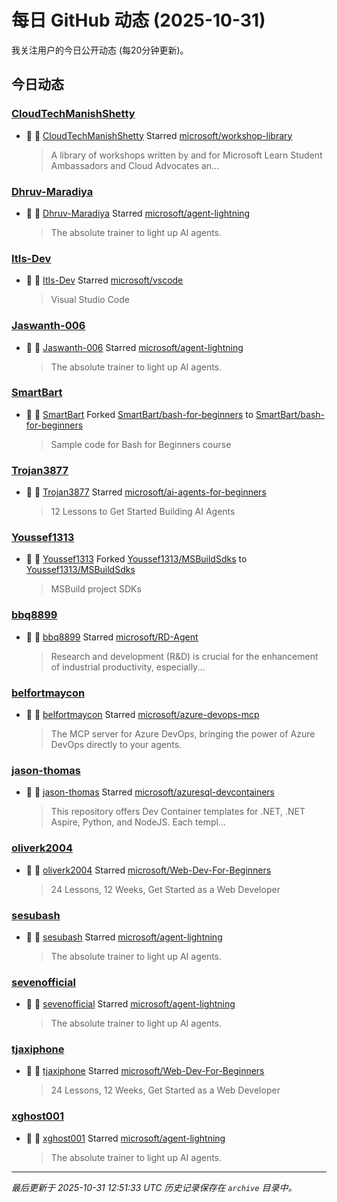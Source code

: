 # 每日 GitHub 动态 (2025-10-31)

我关注用户的今日公开动态 (每20分钟更新)。

## 今日动态

### [CloudTechManishShetty](https://github.com/CloudTechManishShetty)
- 🌟 👤 [CloudTechManishShetty](https://github.com/CloudTechManishShetty) Starred [microsoft/workshop-library](https://github.com/microsoft/workshop-library)
  > A library of workshops written by and for Microsoft Learn Student Ambassadors and Cloud Advocates an...

### [Dhruv-Maradiya](https://github.com/Dhruv-Maradiya)
- 🌟 👤 [Dhruv-Maradiya](https://github.com/Dhruv-Maradiya) Starred [microsoft/agent-lightning](https://github.com/microsoft/agent-lightning)
  > The absolute trainer to light up AI agents.

### [ItIs-Dev](https://github.com/ItIs-Dev)
- 🌟 👤 [ItIs-Dev](https://github.com/ItIs-Dev) Starred [microsoft/vscode](https://github.com/microsoft/vscode)
  > Visual Studio Code

### [Jaswanth-006](https://github.com/Jaswanth-006)
- 🌟 👤 [Jaswanth-006](https://github.com/Jaswanth-006) Starred [microsoft/agent-lightning](https://github.com/microsoft/agent-lightning)
  > The absolute trainer to light up AI agents.

### [SmartBart](https://github.com/SmartBart)
- 🍴 👤 [SmartBart](https://github.com/SmartBart) Forked [SmartBart/bash-for-beginners](https://github.com/SmartBart/bash-for-beginners) to [SmartBart/bash-for-beginners](https://github.com/SmartBart/bash-for-beginners)
  > Sample code for Bash for Beginners course

### [Trojan3877](https://github.com/Trojan3877)
- 🌟 👤 [Trojan3877](https://github.com/Trojan3877) Starred [microsoft/ai-agents-for-beginners](https://github.com/microsoft/ai-agents-for-beginners)
  > 12 Lessons to Get Started Building AI Agents

### [Youssef1313](https://github.com/Youssef1313)
- 🍴 👤 [Youssef1313](https://github.com/Youssef1313) Forked [Youssef1313/MSBuildSdks](https://github.com/Youssef1313/MSBuildSdks) to [Youssef1313/MSBuildSdks](https://github.com/Youssef1313/MSBuildSdks)
  > MSBuild project SDKs

### [bbq8899](https://github.com/bbq8899)
- 🌟 👤 [bbq8899](https://github.com/bbq8899) Starred [microsoft/RD-Agent](https://github.com/microsoft/RD-Agent)
  > Research and development (R&D) is crucial for the enhancement of industrial productivity, especially...

### [belfortmaycon](https://github.com/belfortmaycon)
- 🌟 👤 [belfortmaycon](https://github.com/belfortmaycon) Starred [microsoft/azure-devops-mcp](https://github.com/microsoft/azure-devops-mcp)
  > The MCP server for Azure DevOps, bringing the power of Azure DevOps directly to your agents.

### [jason-thomas](https://github.com/jason-thomas)
- 🌟 👤 [jason-thomas](https://github.com/jason-thomas) Starred [microsoft/azuresql-devcontainers](https://github.com/microsoft/azuresql-devcontainers)
  > This repository offers Dev Container templates for .NET, .NET Aspire, Python, and NodeJS. Each templ...

### [oliverk2004](https://github.com/oliverk2004)
- 🌟 👤 [oliverk2004](https://github.com/oliverk2004) Starred [microsoft/Web-Dev-For-Beginners](https://github.com/microsoft/Web-Dev-For-Beginners)
  > 24 Lessons, 12 Weeks, Get Started as a Web Developer

### [sesubash](https://github.com/sesubash)
- 🌟 👤 [sesubash](https://github.com/sesubash) Starred [microsoft/agent-lightning](https://github.com/microsoft/agent-lightning)
  > The absolute trainer to light up AI agents.

### [sevenofficial](https://github.com/sevenofficial)
- 🌟 👤 [sevenofficial](https://github.com/sevenofficial) Starred [microsoft/agent-lightning](https://github.com/microsoft/agent-lightning)
  > The absolute trainer to light up AI agents.

### [tjaxiphone](https://github.com/tjaxiphone)
- 🌟 👤 [tjaxiphone](https://github.com/tjaxiphone) Starred [microsoft/Web-Dev-For-Beginners](https://github.com/microsoft/Web-Dev-For-Beginners)
  > 24 Lessons, 12 Weeks, Get Started as a Web Developer

### [xghost001](https://github.com/xghost001)
- 🌟 👤 [xghost001](https://github.com/xghost001) Starred [microsoft/agent-lightning](https://github.com/microsoft/agent-lightning)
  > The absolute trainer to light up AI agents.


---
*最后更新于 2025-10-31 12:51:33 UTC*
*历史记录保存在 `archive` 目录中。*
